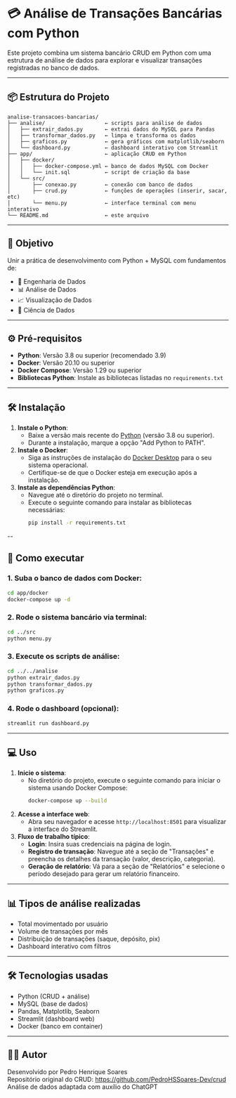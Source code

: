 # 💳 Análise de Transações Bancárias com Python

Este projeto combina um sistema bancário CRUD em Python com uma estrutura de análise de dados para explorar e visualizar transações registradas no banco de dados.

---

## 📦 Estrutura do Projeto

```
analise-transacoes-bancarias/
├── analise/                   ← scripts para análise de dados
│   ├── extrair_dados.py       ← extrai dados do MySQL para Pandas
│   ├── transformar_dados.py   ← limpa e transforma os dados
│   ├── graficos.py            ← gera gráficos com matplotlib/seaborn
│   └── dashboard.py           ← dashboard interativo com Streamlit
├── app/                       ← aplicação CRUD em Python
│   ├── docker/
│   │   ├── docker-compose.yml ← banco de dados MySQL com Docker
│   │   └── init.sql           ← script de criação da base
│   └── src/
│       ├── conexao.py         ← conexão com banco de dados
│       ├── crud.py            ← funções de operações (inserir, sacar, etc)
│       └── menu.py            ← interface terminal com menu interativo
└── README.md                  ← este arquivo
```

---

## 🎯 Objetivo

Unir a prática de desenvolvimento com Python + MySQL com fundamentos de:

- 🧪 Engenharia de Dados
- 📊 Análise de Dados
- 📈 Visualização de Dados
- 🧠 Ciência de Dados

---

## ⚙️ Pré-requisitos

- **Python**: Versão 3.8 ou superior (recomendado 3.9)
- **Docker**: Versão 20.10 ou superior
- **Docker Compose**: Versão 1.29 ou superior
- **Bibliotecas Python**: Instale as bibliotecas listadas no `requirements.txt`

---

## 🛠️ Instalação

1. **Instale o Python**:
   - Baixe a versão mais recente do [Python](https://www.python.org/downloads/) (versão 3.8 ou superior).
   - Durante a instalação, marque a opção "Add Python to PATH".
2. **Instale o Docker**:
   - Siga as instruções de instalação do [Docker Desktop](https://www.docker.com/products/docker-desktop/) para o seu sistema operacional.
   - Certifique-se de que o Docker esteja em execução após a instalação.
3. **Instale as dependências Python**:
   - Navegue até o diretório do projeto no terminal.
   - Execute o seguinte comando para instalar as bibliotecas necessárias:
     ```bash
     pip install -r requirements.txt
     ```

--

## 🚀 Como executar

### 1. Suba o banco de dados com Docker:

```bash
cd app/docker
docker-compose up -d
```

### 2. Rode o sistema bancário via terminal:

```bash
cd ../src
python menu.py
```

### 3. Execute os scripts de análise:

```bash
cd ../../analise
python extrair_dados.py
python transformar_dados.py
python graficos.py
```

### 4. Rode o dashboard (opcional):

```bash
streamlit run dashboard.py
```
---

## 💻 Uso

1. **Inicie o sistema**:
   - No diretório do projeto, execute o seguinte comando para iniciar o sistema usando Docker Compose:
     ```bash
     docker-compose up --build
     ```
2. **Acesse a interface web**:
   - Abra seu navegador e acesse `http://localhost:8501` para visualizar a interface do Streamlit.
3. **Fluxo de trabalho típico**:
   - **Login**: Insira suas credenciais na página de login.
   - **Registro de transação**: Navegue até a seção de "Transações" e preencha os detalhes da transação (valor, descrição, categoria).
   - **Geração de relatório**: Vá para a seção de "Relatórios" e selecione o período desejado para gerar um relatório financeiro.

---

## 📊 Tipos de análise realizadas

- Total movimentado por usuário
- Volume de transações por mês
- Distribuição de transações (saque, depósito, pix)
- Dashboard interativo com filtros

---

## 🛠 Tecnologias usadas

- Python (CRUD + análise)
- MySQL (base de dados)
- Pandas, Matplotlib, Seaborn
- Streamlit (dashboard web)
- Docker (banco em container)

---

## 👨‍💻 Autor

Desenvolvido por Pedro Henrique Soares  
Repositório original do CRUD: https://github.com/PedroHSSoares-Dev/crud  
Análise de dados adaptada com auxílio do ChatGPT
